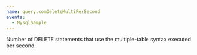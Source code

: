 ```yaml
---
name: query.comDeleteMultiPerSecond
events:
  - MysqlSample
---
```


Number of DELETE statements that use the multiple-table syntax executed per second.